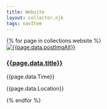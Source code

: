 ```yaml
---
title: Website
layout: collector.njk
tags: navItem
---
```


   <div class="uiux">{% for page in collections.website %}
      <div class="pjcard">
         <a href="/#"></a>
          <a href="{{page.url}}"><img src="/images/{{page.data.postImg}}" alt="{{page.data.postImgAlt}}"></a>
          <div class="card_text">
             <h3> <a href="{{page.url}}">{{page.data.title}}</a></h3> 
             <p>{{page.data.Time}} </p>
             <p>{{page.data.Location}}<p> 
         </div>
      </div>{% endfor %}
    </div>
